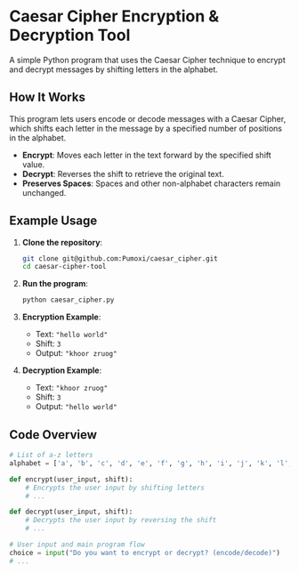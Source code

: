 # Caesar Cipher Encryption & Decryption Tool

A simple Python program that uses the Caesar Cipher technique to encrypt and decrypt messages by shifting letters in the alphabet.

## How It Works

This program lets users encode or decode messages with a Caesar Cipher, which shifts each letter in the message by a specified number of positions in the alphabet.

- **Encrypt**: Moves each letter in the text forward by the specified shift value.
- **Decrypt**: Reverses the shift to retrieve the original text.
- **Preserves Spaces**: Spaces and other non-alphabet characters remain unchanged.

## Example Usage

1. **Clone the repository**:
    ```bash
    git clone git@github.com:Pumoxi/caesar_cipher.git
    cd caesar-cipher-tool
    ```

2. **Run the program**:
    ```bash
    python caesar_cipher.py
    ```

3. **Encryption Example**:
    - Text: `"hello world"`
    - Shift: `3`
    - Output: `"khoor zruog"`

4. **Decryption Example**:
    - Text: `"khoor zruog"`
    - Shift: `3`
    - Output: `"hello world"`

## Code Overview

```python
# List of a-z letters
alphabet = ['a', 'b', 'c', 'd', 'e', 'f', 'g', 'h', 'i', 'j', 'k', 'l', 'm', 'n', 'o', 'p', 'q', 'r', 's', 't', 'u', 'v', 'w', 'x', 'y', 'z']

def encrypt(user_input, shift):
    # Encrypts the user input by shifting letters
    # ...

def decrypt(user_input, shift):
    # Decrypts the user input by reversing the shift
    # ...

# User input and main program flow
choice = input("Do you want to encrypt or decrypt? (encode/decode)")
# ...